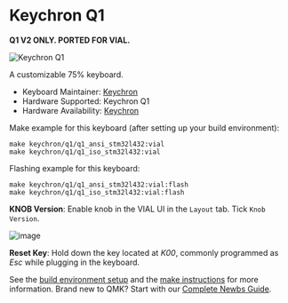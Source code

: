 # Keychron Q1 

**Q1 V2 ONLY. PORTED FOR VIAL.**

![Keychron Q1](https://cdn.shopify.com/s/files/1/0059/0630/1017/t/5/assets/keychronq175custommechanicalkeyboardmintgreen-1643101682954.jpg?v=1643101685)

A customizable 75% keyboard.

* Keyboard Maintainer: [Keychron](https://github.com/keychron)
* Hardware Supported: Keychron Q1
* Hardware Availability: [Keychron](https://www.keychron.com)

Make example for this keyboard (after setting up your build environment):

    make keychron/q1/q1_ansi_stm32l432:vial
    make keychron/q1/q1_iso_stm32l432:vial

Flashing example for this keyboard:

    make keychron/q1/q1_ansi_stm32l432:vial:flash
    make keychron/q1/q1_iso_stm32l432:vial:flash

**KNOB Version**: Enable knob in the VIAL UI in the `Layout` tab. Tick `Knob Version`. 

![image](https://user-images.githubusercontent.com/23428162/183404102-b7fb661b-f8fb-4010-9ae8-99e2e5216dac.png)

**Reset Key**: Hold down the key located at *K00*, commonly programmed as *Esc* while plugging in the keyboard.

See the [build environment setup](https://docs.qmk.fm/#/getting_started_build_tools) and the [make instructions](https://docs.qmk.fm/#/getting_started_make_guide) for more information. Brand new to QMK? Start with our [Complete Newbs Guide](https://docs.qmk.fm/#/newbs).
